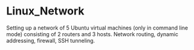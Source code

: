 # Linux_Network

Setting up a network of 5 Ubuntu virtual machines (only in command line mode) consisting of 2 routers and 3 hosts. Network routing, dynamic addressing, firewall, SSH tunneling.
